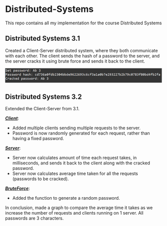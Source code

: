 # Distributed-Systems
This repo contains all my implementation for the course Distributed Systems  

## Distributed Systems 3.1

Created a Client-Server distributed system, where they both communicate with each other. The client sends the hash of a password to the server, and the server cracks it using brute force and sends it back to the client.

![Distributed Systems 3.1](https://github.com/abdullahhkhann/Distributed-Systems/blob/e9c38e91d5c72e65cc6f447284444f4b5e364764/Distributed%20Systems%203.1/image.png)  

## Distributed Systems 3.2

Extended the Client-Server from 3.1.

***<u>Client</u>***:  
- Added multiple clients sending multiple requests to the server.  
- Password is now randomly generated for each request, rather than having a fixed password.  

***<u>Server</u>***:  
- Server now calculates amount of time each request takes, in milliseconds, and sends it back to the client along with the cracked password.  
- Server now calculates average time taken for all the requests (passwords to be cracked).  

***<u>BruteForce</u>***:
- Added the function to generate a random password.  

In conclusion, made a graph to compare the average time it takes as we increase the number of requests and clients running on 1 server. All passwords are 3 characters.
  

